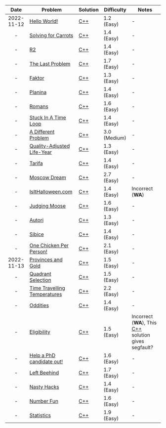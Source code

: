 |Date|Problem|Solution|Difficulty|Notes|
|:---:|---|---|---|---|
|2022-11-12|[Hello World!](https://open.kattis.com/problems/hello)|[C++](/kattis/src/hello.cpp)|1.2 (Easy)| - |
|-|[Solving for Carrots](https://open.kattis.com/problems/carrots)|[C++](/kattis/src/carrots.cpp)|1.4 (Easy)| - |
|-|[R2](https://open.kattis.com/problems/r2)|[C++](/kattis/src/r2.cpp)|1.4 (Easy)| - |
|-|[The Last Problem](https://open.kattis.com/problems/thelastproblem)|[C++](/kattis/src/thelastproblem.cpp)|1.7 (Easy)| - |
|-|[Faktor](https://open.kattis.com/problems/faktor)|[C++](/kattis/src/faktor.cpp)|1.3 (Easy)| - |
|-|[Planina](https://open.kattis.com/problems/planina)|[C++](/kattis/src/planina.cpp)|1.4 (Easy)| - |
|-|[Romans](https://open.kattis.com/problems/romans)|[C++](/kattis/src/romans.cpp)|1.6 (Easy)| - |
|-|[Stuck In A Time Loop](https://open.kattis.com/problems/timeloop)|[C++](/kattis/src/timeloop.cpp)|1.4 (Easy)| - |
|-|[A Different Problem](https://open.kattis.com/problems/different)|[C++](/kattis/src/different.cpp)|3.0 (Medium)| - |
|-|[Quality-Adjusted Life-Year](https://open.kattis.com/problems/qaly)|[C++](/kattis/src/qaly.cpp)|1.3 (Easy)| - |
|-|[Tarifa](https://open.kattis.com/problems/tarifa)|[C++](/kattis/src/tarifa.cpp)|1.4 (Easy)| - |
|-|[Moscow Dream](https://open.kattis.com/problems/moscowdream)|[C++](/kattis/src/moscowdream.cpp)|2.7 (Easy)| - |
|-|[IsItHalloween.com](https://open.kattis.com/problems/isithalloween)|[C++](/kattis/src/isithalloween.cpp)|1.4 (Easy)| Incorrect (**WA**) |
|-|[Judging Moose](https://open.kattis.com/problems/judgingmoose)|[C++](/kattis/src/judgingmoose.cpp)|1.6 (Easy)| - |
|-|[Autori](https://open.kattis.com/problems/autori)|[C++](/kattis/src/autori.cpp)|1.3 (Easy)| - |
|-|[Sibice](https://open.kattis.com/problems/sibice)|[C++](/kattis/src/sibice.cpp)|1.4 (Easy)| - |
|-|[One Chicken Per Person!](https://open.kattis.com/problems/onechicken)|[C++](/kattis/src/onechicken.cpp)|2.1 (Easy)| - |
|2022-11-13|[Provinces and Gold](https://open.kattis.com/problems/provincesandgold)|[C++](/kattis/src/provincesandgold.cpp)|1.5 (Easy)| - |
|-|[Quadrant Selection](https://open.kattis.com/problems/quadrant)|[C++](/kattis/src/quadrant.cpp)|1.5 (Easy)| - |
|-|[Time Travelling Temperatures](https://open.kattis.com/problems/temperature)|[C++](/kattis/src/temperature.cpp)|2.2 (Easy)| - |
|-|[Oddities](https://open.kattis.com/problems/oddities)|[C++](/kattis/src/oddities.cpp)|1.4 (Easy)| - |
|-|[Eligibility](https://open.kattis.com/problems/eligibility)|[C++](/kattis/src/eligibility.cpp)|1.5 (Easy)| Incorrect (**WA**), This [C++](/kattis/src/eligibility%20(segfault).cpp) solution gives segfault? |
|-|[Help a PhD candidate out!](https://open.kattis.com/problems/helpaphd)|[C++](/kattis/src/helpaphd.cpp)|1.6 (Easy)| - |
|-|[Left Beehind](https://open.kattis.com/problems/leftbeehind)|[C++](/kattis/src/leftbeehind.cpp)|1.7 (Easy)| - |
|-|[Nasty Hacks](https://open.kattis.com/problems/nastyhacks)|[C++](/kattis/src/nastyhacks.cpp)|1.4 (Easy)| - |
|-|[Number Fun](https://open.kattis.com/problems/numberfun)|[C++](/kattis/src/numberfun.cpp)|1.6 (Easy)| - |
|-|[Statistics](https://open.kattis.com/problems/statistics)|[C++](/kattis/src/statistics.cpp)|1.9 (Easy)| - |




